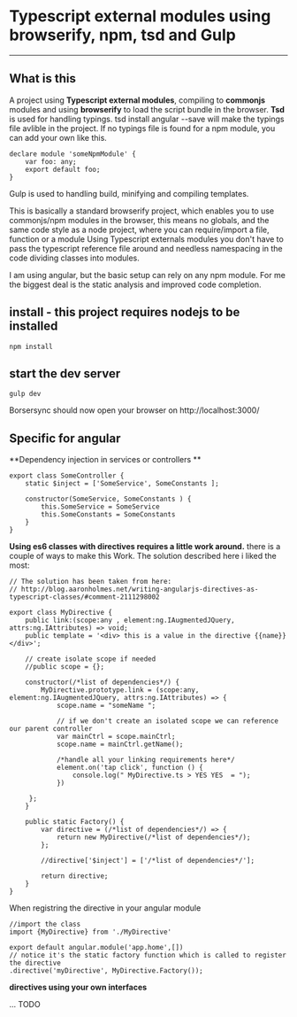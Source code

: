 # Typescript external modules using browserify, npm, tsd and Gulp
--------------------------------------------------------------------
## What is this
A project using **Typescript external modules**, compiling to **commonjs** modules and using **browserify** to load the script bundle in the browser. **Tsd** is used for handling typings. tsd install angular --save will make the typings file avlible in the project.
If no typings file is found for a npm module, you can add your own like this. 

    declare module 'someNpmModule' {
        var foo: any;
        export default foo;
    } 
    

Gulp is used to handling build, minifying and compiling templates.

This is basically a standard browserify project, which enables you to use commonjs/npm modules in the browser, this means no globals, and the same code style as a node project, where you can require/import a file, function or a module
Using Typescript externals modules you don't have to pass the typescript reference file around and needless namespacing in the code dividing classes into modules.

I am using angular, but the basic setup can rely on any npm module.
For me the biggest deal is the static analysis and improved code completion.


## install - this project requires nodejs to be installed
    npm install

## start the dev server ##
    gulp dev

Borsersync should now open your browser on http://localhost:3000/

## Specific for angular 

**Dependency injection in services or controllers **

    export class SomeController {
        static $inject = ['SomeService', SomeConstants ];
    
        constructor(SomeService, SomeConstants ) {
            this.SomeService = SomeService
            this.SomeConstants = SomeConstants
        }
    }

**Using es6 classes with directives requires a little work around.** there is a couple of ways to make this Work. The solution described here i liked the most: 

    // The solution has been taken from here:
    // http://blog.aaronholmes.net/writing-angularjs-directives-as-typescript-classes/#comment-2111298002

    export class MyDirective {
        public link:(scope:any , element:ng.IAugmentedJQuery, attrs:ng.IAttributes) => void;
        public template = '<div> this is a value in the directive {{name}}</div>';

        // create isolate scope if needed
        //public scope = {};

        constructor(/*list of dependencies*/) {
            MyDirective.prototype.link = (scope:any, element:ng.IAugmentedJQuery, attrs:ng.IAttributes) => {
                scope.name = "someName ";

                // if we don't create an isolated scope we can reference our parent controller
                var mainCtrl = scope.mainCtrl;
                scope.name = mainCtrl.getName();

                /*handle all your linking requirements here*/
                element.on('tap click', function () {
                    console.log(" MyDirective.ts > YES YES  = ");
                })

         };
        }
        
        public static Factory() {
            var directive = (/*list of dependencies*/) => {
                return new MyDirective(/*list of dependencies*/);
            };

            //directive['$inject'] = ['/*list of dependencies*/'];

            return directive;
        }
    }
    
When registring the directive in your angular module

    
    //import the class
    import {MyDirective} from './MyDirective'
    
    export default angular.module('app.home',[])
    // notice it's the static factory function which is called to register the directive
    .directive('myDirective', MyDirective.Factory());


**directives using your own interfaces**

... TODO
